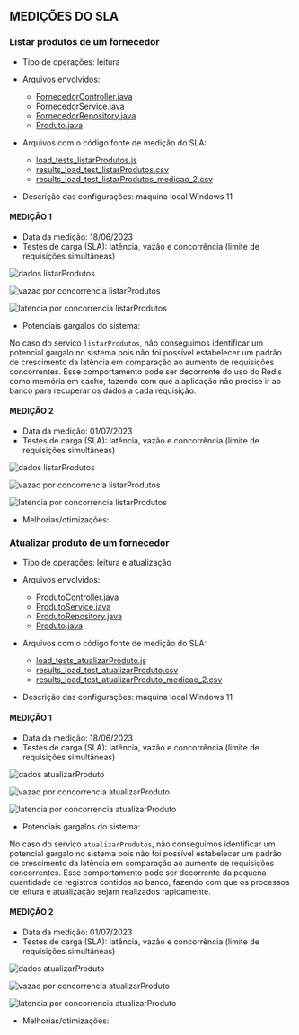 
## MEDIÇÕES DO SLA

### Listar produtos de um fornecedor
- Tipo de operações: leitura
- Arquivos envolvidos:
    - [FornecedorController.java](../src/main/java/bsi/pcs/organo/controller/FornecedorController.java)
    - [FornecedorService.java](../src/main/java/bsi/pcs/organo/service/FornecedorService.java)
    - [FornecedorRepository.java](../src/main/java/bsi/pcs/organo/repository/FornecedorRepository.java)
    - [Produto.java](../src/main/java/bsi/pcs/organo/model/Produto.java)

- Arquivos com o código fonte de medição do SLA:
    - [load_tests_listarProdutos.js](load_tests_listarProdutos.js)
    - [results_load_test_listarProdutos.csv](results_load_test_listarProdutos.csv)
    - [results_load_test_listarProdutos_medicao_2.csv](results_load_test_listarProdutos_medicao_2.csv)
- Descrição das configurações: máquina local Windows 11

#### MEDIÇÃO 1
- Data da medição: 18/06/2023
- Testes de carga (SLA): latência, vazão e concorrência (limite de requisições simultâneas)

![dados listarProdutos](https://github.com/pcs-sgbd-organo/organo-api/blob/master/k6/dados_medicao_listarProdutos.png)

![vazao por concorrencia listarProdutos](https://github.com/pcs-sgbd-organo/organo-api/blob/master/k6/vazao_por_concorrencia_listarProdutos.png)

![latencia por concorrencia listarProdutos](https://github.com/pcs-sgbd-organo/organo-api/blob/master/k6/latencia_por_concorrencia_listarProdutos.png)

- Potenciais gargalos do sistema:

No caso do serviço `listarProdutos`, não conseguimos identificar um potencial gargalo no sistema pois não foi possível estabelecer um padrão de crescimento da latência em comparação ao aumento de requisições concorrentes. Esse comportamento pode ser decorrente do uso do Redis como memória em cache, fazendo com que a aplicação não precise ir ao banco para recuperar os dados a cada requisição.

#### MEDIÇÃO 2
- Data da medição: 01/07/2023
- Testes de carga (SLA): latência, vazão e concorrência (limite de requisições simultâneas)

![dados listarProdutos](https://github.com/pcs-sgbd-organo/organo-api/blob/master/k6/dados_medicao_2_listarProdutos.png)

![vazao por concorrencia listarProdutos](https://github.com/pcs-sgbd-organo/organo-api/blob/master/k6/vazao_por_concorrencia_listarProdutos_medicao_2.png)

![latencia por concorrencia listarProdutos](https://github.com/pcs-sgbd-organo/organo-api/blob/master/k6/latencia_por_concorrencia_listarProdutos_medicao_2.png)

- Melhorias/otimizações:

### Atualizar produto de um fornecedor
- Tipo de operações: leitura e atualização
- Arquivos envolvidos:
    - [ProdutoController.java](../src/main/java/bsi/pcs/organo/controller/ProdutoController.java)
    - [ProdutoService.java](../src/main/java/bsi/pcs/organo/service/ProdutoService.java)
    - [ProdutoRepository.java](../src/main/java/bsi/pcs/organo/repository/ProdutoRepository.java)
    - [Produto.java](../src/main/java/bsi/pcs/organo/model/Produto.java)

- Arquivos com o código fonte de medição do SLA:
    - [load_tests_atualizarProduto.js](load_tests_atualizarProduto.js)
    - [results_load_test_atualizarProduto.csv](results_load_test_atualizarProduto.csv)
    - [results_load_test_atualizarProduto_medicao_2.csv](results_load_test_atualizarProduto_medicao_2.csv)
- Descrição das configurações: máquina local Windows 11

#### MEDIÇÃO 1
- Data da medição: 18/06/2023
- Testes de carga (SLA): latência, vazão e concorrência (limite de requisições simultâneas)

![dados atualizarProduto](https://github.com/pcs-sgbd-organo/organo-api/blob/master/k6/dados_medicao_atualizarProduto.png)

![vazao por concorrencia atualizarProduto](https://github.com/pcs-sgbd-organo/organo-api/blob/master/k6/vazao_por_concorrencia_atualizarProduto.png)

![latencia por concorrencia atualizarProduto](https://github.com/pcs-sgbd-organo/organo-api/blob/master/k6/latencia_por_concorrencia_atualizarProduto.png)

- Potenciais gargalos do sistema:

No caso do serviço `atualizarProdutos`, não conseguimos identificar um potencial gargalo no sistema pois não foi possível estabelecer um padrão de crescimento da latência em comparação ao aumento de requisições concorrentes. Esse comportamento pode ser decorrente da pequena quantidade de registros contidos no banco, fazendo com que os processos de leitura e atualização sejam realizados rapidamente.

#### MEDIÇÃO 2
- Data da medição: 01/07/2023
- Testes de carga (SLA): latência, vazão e concorrência (limite de requisições simultâneas)

![dados atualizarProduto](https://github.com/pcs-sgbd-organo/organo-api/blob/master/k6/dados_medicao_2_atualizarProduto.png)

![vazao por concorrencia atualizarProduto](https://github.com/pcs-sgbd-organo/organo-api/blob/master/k6/vazao_por_concorrencia_atualizarProduto_medicao_2.png)

![latencia por concorrencia atualizarProduto](https://github.com/pcs-sgbd-organo/organo-api/blob/master/k6/latencia_por_concorrencia_atualizarProduto_medicao_2.png)

- Melhorias/otimizações: